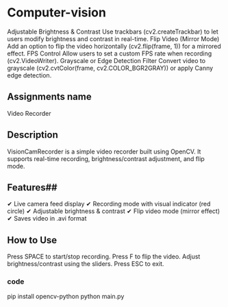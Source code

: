 # Computer-vision
Adjustable Brightness & Contrast
Use trackbars (cv2.createTrackbar) to let users modify brightness and contrast in real-time.
Flip Video (Mirror Mode)
Add an option to flip the video horizontally (cv2.flip(frame, 1)) for a mirrored effect.
FPS Control
Allow users to set a custom FPS rate when recording (cv2.VideoWriter).
Grayscale or Edge Detection Filter
Convert video to grayscale (cv2.cvtColor(frame, cv2.COLOR_BGR2GRAY)) or apply Canny edge detection.

## Assignments name ##
 Video Recorder 

## Description ##
VisionCamRecorder is a simple video recorder built using OpenCV.
It supports real-time recording, brightness/contrast adjustment, and flip mode.

## Features##
✔ Live camera feed display
✔ Recording mode with visual indicator (red circle)
✔ Adjustable brightness & contrast
✔ Flip video mode (mirror effect)
✔ Saves video in .avi format

## How to Use ##
Press SPACE to start/stop recording.
Press F to flip the video.
Adjust brightness/contrast using the sliders.
Press ESC to exit.

### code 
pip install opencv-python
python main.py


